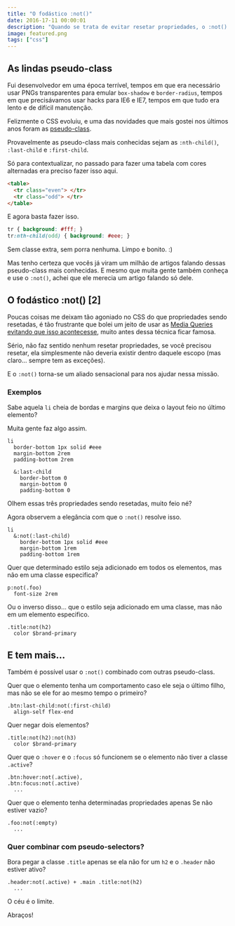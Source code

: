 ```yaml
---
title: "O fodástico :not()"
date: 2016-17-11 00:00:01
description: "Quando se trata de evitar resetar propriedades, o :not() é o cara"
image: featured.png
tags: ["css"]
---
```


## As lindas pseudo-class

Fui desenvolvedor em uma época terrível, tempos em que era necessário usar PNGs transparentes para emular `box-shadow` e `border-radius`, tempos em que precisávamos usar hacks para IE6 e IE7, tempos em que tudo era lento e de difícil manutenção.

Felizmente o CSS evoluiu, e uma das novidades que mais gostei nos últimos anos foram as [pseudo-class](https://developer.mozilla.org/en-US/docs/Web/CSS/Pseudo-classes).

Provavelmente as pseudo-class mais conhecidas sejam as `:nth-child()`, `:last-child` e `:first-child`.

Só para contextualizar, no passado para fazer uma tabela com cores alternadas era preciso fazer isso aqui.

```html
<table>
  <tr class="even"> </tr>
  <tr class="odd"> </tr>
</table>
```

E agora basta fazer isso.

```css
tr { background: #fff; }
tr:nth-child(odd) { background: #eee; }
```

Sem classe extra, sem porra nenhuma. Limpo e bonito. :)

Mas tenho certeza que vocês já viram um milhão de artigos falando dessas pseudo-class mais conhecidas. E mesmo que muita gente também conheça e use o `:not()`, achei que ele merecia um artigo falando só dele.

## O fodástico :not() [2]

Poucas coisas me deixam tão agoniado no CSS do que propriedades sendo resetadas, é tão frustrante que bolei um jeito de usar as [Media Queries evitando que isso acontecesse](/blog/2015/otimizando-e-organizando-as-media-queries), muito antes dessa técnica ficar famosa.

Sério, não faz sentido nenhum resetar propriedades, se você precisou resetar, ela simplesmente não deveria existir dentro daquele escopo (mas claro... sempre tem as exceções).

E o `:not()` torna-se um aliado sensacional para nos ajudar nessa missão.

### Exemplos

Sabe aquela `li` cheia de bordas e margins que deixa o layout feio no último elemento?

Muita gente faz algo assim.

```stylus
li
  border-bottom 1px solid #eee
  margin-bottom 2rem
  padding-bottom 2rem

  &:last-child
    border-bottom 0
    margin-bottom 0
    padding-bottom 0
```

Olhem essas três propriedades sendo resetadas, muito feio né?

Agora observem a elegância com que o `:not()` resolve isso.

```stylus
li
  &:not(:last-child)
    border-bottom 1px solid #eee
    margin-bottom 1rem
    padding-bottom 1rem
```

Quer que determinado estilo seja adicionado em todos os elementos, mas não em uma classe especifica?

```stylus
p:not(.foo)
  font-size 2rem
```

Ou o inverso disso... que o estilo seja adicionado em uma classe, mas não em um elemento especifico.

```stylus
.title:not(h2)
  color $brand-primary
```

## E tem mais...

Também é possível usar o `:not()` combinado com outras pseudo-class.

Quer que o elemento tenha um comportamento caso ele seja o último filho, mas não se ele for ao mesmo tempo o primeiro?

```stylus
.btn:last-child:not(:first-child)
  align-self flex-end
```

Quer negar dois elementos?

```stylus
.title:not(h2):not(h3)
  color $brand-primary
```

Quer que o `:hover` e o `:focus` só funcionem se o elemento não tiver a classe `.active`?

```stylus
.btn:hover:not(.active),
.btn:focus:not(.active)
  ...
```

Quer que o elemento tenha determinadas propriedades apenas Se não estiver vazio?

```stylus
.foo:not(:empty)
  ...
```

### Quer combinar com pseudo-selectors?

Bora pegar a classe `.title` apenas se ela não for um `h2` e o `.header` não estiver ativo?

```stylus
.header:not(.active) + .main .title:not(h2)
  ...
```

O céu é o limite.

Abraços!
